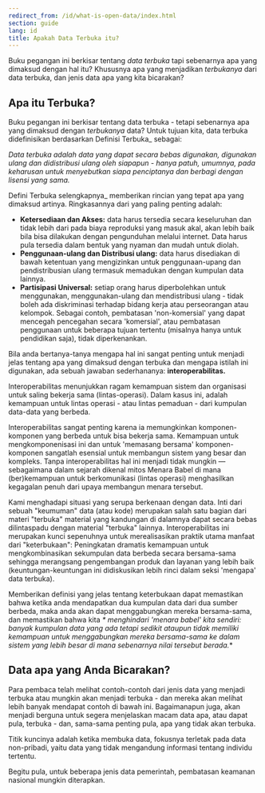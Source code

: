 ```yaml
---
redirect_from: /id/what-is-open-data/index.html
section: guide
lang: id
title: Apakah Data Terbuka itu?
---
```


Buku pegangan ini berkisar tentang *data terbuka* tapi sebenarnya apa yang dimaksud dengan hal itu? Khususnya apa yang menjadikan *terbukanya* dari data terbuka, dan jenis data apa yang kita bicarakan?

## Apa itu Terbuka?

Buku pegangan ini berkisar tentang data terbuka - tetapi sebenarnya apa yang dimaksud dengan *terbukanya* data? Untuk tujuan kita, data terbuka didefinisikan berdasarkan Definisi Terbuka\_ sebagai:

*Data terbuka adalah data yang dapat secara bebas digunakan, digunakan ulang dan didistribusi ulang oleh siapapun - hanya patuh, umumnya, pada keharusan untuk menyebutkan siapa penciptanya dan berbagi dengan lisensi yang sama.*

Defini Terbuka selengkapnya\_ memberikan rincian yang tepat apa yang dimaksud artinya. Ringkasannya dari yang paling penting adalah:

-   **Ketersediaan dan Akses:** data harus tersedia secara keseluruhan dan tidak lebih dari pada biaya reproduksi yang masuk akal, akan lebih baik bila bisa dilakukan dengan pengunduhan melalui internet. Data harus pula tersedia dalam bentuk yang nyaman dan mudah untuk diolah.
-   **Penggunaan-ulang dan Distribusi ulang:** data harus disediakan di bawah ketentuan yang mengizinkan untuk penggunaan-upang dan pendistribusian ulang termasuk memadukan dengan kumpulan data lainnya.
-   **Partisipasi Universal:** setiap orang harus diperbolehkan untuk menggunakan, menggunakan-ulang dan mendistribusi ulang - tidak boleh ada diskriminasi terhadap bidang kerja atau perseorangan atau kelompok. Sebagai contoh, pembatasan 'non-komersial' yang dapat mencegah pencegahan secara 'komersial', atau pembatasan penggunaan untuk beberapa tujuan tertentu (misalnya hanya untuk pendidikan saja), tidak diperkenankan.

Bila anda bertanya-tanya mengapa hal ini sangat penting untuk menjadi jelas tentang apa yang dimaksud dengan terbuka dan mengapa istilah ini digunakan, ada sebuah jawaban sederhananya: **interoperabilitas.**

Interoperabilitas menunjukkan ragam kemampuan sistem dan organisasi untuk saling bekerja sama (lintas-operasi). Dalam kasus ini, adalah kemampuan untuk lintas operasi - atau lintas pemaduan - dari kumpulan data-data yang berbeda.

Interoperabilitas sangat penting karena ia memungkinkan komponen-komponen yang berbeda untuk bisa bekerja sama. Kemampuan untuk mengkomponenisasi ini dan untuk 'memasang bersama' komponen-komponen sangatlah esensial untuk membangun sistem yang besar dan kompleks. Tanpa interoperabilitas hal ini menjadi tidak mungkin — sebagaimana dalam sejarah dikenal mitos Menara Babel di mana (ber)kemampuan untuk berkomunikasi (lintas operasi) menghasilkan kegagalan penuh dari upaya membangun menara tersebut.

Kami menghadapi situasi yang serupa berkenaan dengan data. Inti dari sebuah "keumuman" data (atau kode) merupakan salah satu bagian dari materi "terbuka" material yang kandungan di dalamnya dapat secara bebas dilintaspadu dengan material "terbuka" lainnya. Interoperabilitas ini merupakan kunci sepenuhnya untuk merealisasikan praktik utama manfaat dari "keterbukaan": Peningkatan dramatis kemampuan untuk mengkombinasikan sekumpulan data berbeda secara bersama-sama sehingga merangsang pengembangan produk dan layanan yang lebih baik (keuntungan-keuntungan ini didiskusikan lebih rinci dalam seksi 'mengapa' data terbuka).

Memberikan definisi yang jelas tentang keterbukaan dapat memastikan bahwa ketika anda mendapatkan dua kumpulan data dari dua sumber berbeda, maka anda akan dapat menggabungkan mereka bersama-sama, dan memastikan bahwa kita *\* menghindari 'menara babel' kita sendiri: banyak kumpulan data yang ada tetapi sedikit ataupun tidak memiliki kemampuan untuk menggabungkan mereka bersama-sama ke dalam sistem yang lebih besar di mana sebenarnya nilai tersebut berada.*\*

## Data apa yang Anda Bicarakan?

Para pembaca telah melihat contoh-contoh dari jenis data yang menjadi terbuka atau mungkin akan menjadi terbuka - dan mereka akan melihat lebih banyak mendapat contoh di bawah ini. Bagaimanapun juga, akan menjadi berguna untuk segera menjelaskan macam data apa, atau dapat pula, terbuka - dan, sama-sama penting pula, apa yang tidak akan terbuka.

Titik kuncinya adalah ketika membuka data, fokusnya terletak pada data non-pribadi, yaitu data yang tidak mengandung informasi tentang individu tertentu.

Begitu pula, untuk beberapa jenis data pemerintah, pembatasan keamanan nasional mungkin diterapkan.
